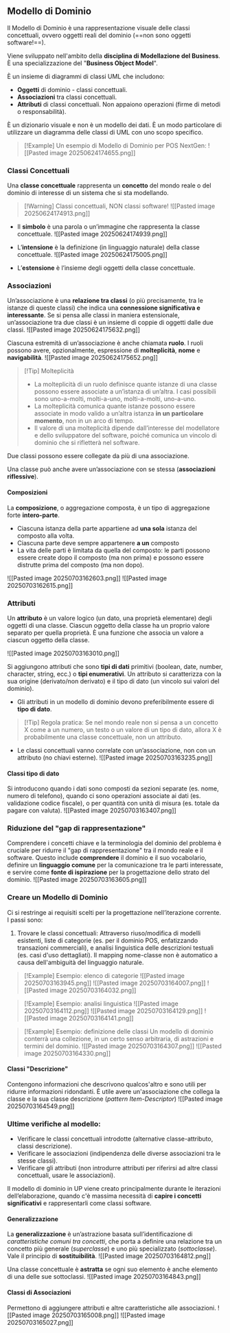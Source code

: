 ## Modello di Dominio

Il Modello di Dominio è una rappresentazione visuale delle classi concettuali, ovvero oggetti reali del dominio (==non sono oggetti software!==). 

Viene sviluppato nell'ambito della **disciplina di Modellazione del Business**. 
È una specializzazione del "**Business Object Model**".

È un insieme di diagrammi di classi UML che includono:
- **Oggetti** di dominio - classi concettuali.
- **Associazioni** tra classi concettuali.
- **Attributi** di classi concettuali. 
Non appaiono operazioni (firme di metodi o responsabilità). 

È un dizionario visuale e non è un modello dei dati. È un modo particolare di utilizzare un diagramma delle classi di UML con uno scopo specifico.

> [!Example] Un esempio di Modello di Dominio per POS NextGen:
> ![[Pasted image 20250624174655.png]]

### Classi Concettuali
Una **classe concettuale** rappresenta un **concetto** del mondo reale o del dominio di interesse di un sistema che si sta modellando.

> [!Warning] Classi concettuali, NON classi software!
> ![[Pasted image 20250624174913.png]]

- Il **simbolo** è una parola o un’immagine che rappresenta la classe concettuale.
	![[Pasted image 20250624174939.png]]

- L’**intensione** è la definizione (in linguaggio naturale) della classe concettuale.
	![[Pasted image 20250624175005.png]]

- L’**estensione** è l’insieme degli oggetti della classe concettuale.

### Associazioni
Un’associazione è una **relazione tra classi** (o più precisamente, tra le istanze di queste classi) che indica una **connessione significativa e interessante**. 
Se si pensa alle classi in maniera estensionale, un’associazione tra due classi è un insieme di coppie di oggetti dalle due classi.
	![[Pasted image 20250624175632.png]]

Ciascuna estremità di un’associazione è anche chiamata **ruolo**. 
I ruoli possono avere, opzionalmente, espressione di **molteplicità**, **nome** e **navigabilità**.
	![[Pasted image 20250624175652.png]]

> [!Tip] Molteplicità
> - La molteplicità di un ruolo definisce quante istanze di una classe possono essere associate a un’istanza di un’altra. I casi possibili sono uno-a-molti, molti-a-uno, molti-a-molti, uno-a-uno.
> - La molteplicità comunica quante istanze possono essere associate in modo valido a un’altra istanza **in un particolare momento**, non in un arco di tempo.
> - Il valore di una molteplicità dipende dall’interesse del modellatore e dello sviluppatore del software, poiché comunica un vincolo di dominio che si rifletterà nel software.

Due classi possono essere collegate da più di una associazione.

Una classe può anche avere un’associazione con se stessa (**associazioni riflessive**).

#### Composizioni

La **composizione**, o aggregazione composta, è un tipo di aggregazione forte **intero-parte**.
- Ciascuna istanza della parte appartiene ad **una sola** istanza del composto alla volta.
- Ciascuna parte deve sempre appartenere **a un** composto
- La vita delle parti è limitata da quella del composto: le parti possono essere create dopo il composto (ma non prima) e possono essere distrutte prima del composto (ma non dopo).

![[Pasted image 20250703162603.png]]
![[Pasted image 20250703162615.png]]

### Attributi

Un **attributo** è un valore logico (un dato, una proprietà elementare) degli oggetti di una classe. 
Ciascun oggetto della classe ha un proprio valore separato per quella proprietà. È una funzione che associa un valore a ciascun oggetto della classe.

![[Pasted image 20250703163010.png]]

Si aggiungono attributi che sono **tipi di dati** primitivi (boolean, date, number, character, string, ecc.) o **tipi enumerativi**. Un attributo si caratterizza con la sua origine (derivato/non derivato) e il tipo di dato (un vincolo sui valori del dominio).

- Gli attributi in un modello di dominio devono preferibilmente essere di **tipo di dato**.
> [!Tip] Regola pratica: 
 Se nel mondo reale non si pensa a un concetto X come a un numero, un testo o un valore di un tipo di dato, allora X è probabilmente una classe concettuale, non un attributo.
- Le classi concettuali vanno correlate con un’associazione, non con un attributo (no chiavi esterne).
	![[Pasted image 20250703163235.png]]

#### Classi tipo di dato

Si introducono quando i dati sono composti da sezioni separate (es. nome, numero di telefono), quando ci sono operazioni associate ai dati (es. validazione codice fiscale), o per quantità con unità di misura (es. totale da pagare con valuta).
![[Pasted image 20250703163407.png]]

### Riduzione del "gap di rappresentazione"

Comprendere i concetti chiave e la terminologia del dominio del problema è cruciale per ridurre il "gap di rappresentazione" tra il mondo reale e il software. 
Questo include **comprendere** il dominio e il suo vocabolario, definire un **linguaggio comune** per la comunicazione tra le parti interessate, e servire come **fonte di ispirazione** per la progettazione dello strato del dominio.
![[Pasted image 20250703163605.png]]

### Creare un Modello di Dominio

Ci si restringe ai requisiti scelti per la progettazione nell’iterazione corrente. I passi sono:

1. Trovare le classi concettuali: 
	Attraverso riuso/modifica di modelli esistenti, liste di categorie (es. per il dominio POS, enfatizzando transazioni commerciali), e analisi linguistica delle descrizioni testuali (es. casi d'uso dettagliati). 
	Il mapping nome-classe non è automatico a causa dell'ambiguità del linguaggio naturale.


> [!Example] Esempio: elenco di categorie
> ![[Pasted image 20250703163945.png]]
> ![[Pasted image 20250703164007.png]]
> ![[Pasted image 20250703164032.png]]

> [!Example] Esempio: analisi linguistica
> ![[Pasted image 20250703164112.png]]
> ![[Pasted image 20250703164129.png]]
> ![[Pasted image 20250703164141.png]]

> [!Example] Esempio: definizione delle classi
> Un modello di dominio conterrà una collezione, in un certo senso arbitraria, di astrazioni e termini del dominio.
> ![[Pasted image 20250703164307.png]]
> ![[Pasted image 20250703164330.png]]

#### Classi "Descrizione"
Contengono informazioni che descrivono qualcos'altro e sono utili per ridurre informazioni ridondanti. È utile avere un'associazione che collega la classe e la sua classe descrizione (*pattern Item-Descriptor*)
	![[Pasted image 20250703164549.png]]


### Ultime verifiche al modello:

- Verificare le classi concettuali introdotte (alternative classe-attributo, classi descrizione).
- Verificare le associazioni (indipendenza delle diverse associazioni tra le stesse classi).
- Verificare gli attributi (non introdurre attributi per riferirsi ad altre classi concettuali, usare le associazioni).

Il modello di dominio in UP viene creato principalmente durante le iterazioni dell’elaborazione, quando c'è massima necessità di **capire i concetti significativi** e rappresentarli come classi software.

#### Generalizzazione

La **generalizzazione** è un’astrazione basata sull’identificazione di *caratteristiche comuni tra concetti*, che porta a definire una relazione tra un concetto più generale (*superclasse*) e uno più specializzato (*sottoclasse*). Vale il principio di **sostituibilità**.
	![[Pasted image 20250703164812.png]]

Una classe concettuale è **astratta** se ogni suo elemento è anche elemento di una delle sue sottoclassi.
	![[Pasted image 20250703164843.png]]

#### Classi di Associazioni

Permettono di aggiungere attributi e altre caratteristiche alle associazioni.
	![[Pasted image 20250703165008.png]]
	![[Pasted image 20250703165027.png]]







